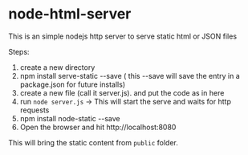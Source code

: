 node-html-server
================

This is an simple nodejs http server to serve static html or JSON files


Steps:

1. create a new directory
2. npm install serve-static --save ( this --save will save the entry in a package.json for  future installs)
3. create a new file (call it server.js).  and put the code as in here
4. run `node server.js` -> This will start the serve and waits for http requests
5. npm install node-static --save
6. Open the browser and hit http://localhost:8080

This will bring the static content from `public` folder.


